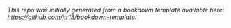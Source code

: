 
*This repo was initially generated from a bookdown template available here: https://github.com/jtr13/bookdown-template.*
